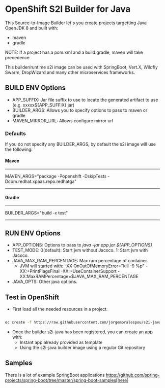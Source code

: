 # OpenShift S2I Builder for Java

This Source-to-Image Builder let's you create projects targetting Java OpenJDK 8 and built with:

* maven
* gradle

NOTE: If a project has a pom.xml and a build.gradle, maven will take precedence

This builder/runtime s2i image can be used with SpringBoot, Vert.X, Wildfly Swarm, DropWizard and many other microservices frameworks. 

## BUILD ENV Options

* APP_SUFFIX: Jar file suffix to use to locate the generated artifact to use (e.g. xxxxx${APP_SUFFIX}.jar)
* BUILDER_ARGS: Allows you to specify options to pass to maven or gradle
* MAVEN_MIRROR_URL: Allows configure mirror url

### Defaults

If you do not specify any BUILDER_ARGS, by default the s2i image will use the following:
`
#### Maven

----

MAVEN_ARGS="package -Popenshift -DskipTests -Dcom.redhat.xpaas.repo.redhatga"

----

#### Gradle

----

BUILDER_ARGS="build -x test"

----

## RUN ENV Options

* APP_OPTIONS: Options to pass to *java -jar app.jar ${APP_OPTIONS}*
* TEST_MODE: 0(default): Start jvm without Jacoco. 1: Start jvm with Jacoco.  
* JAVA_MAX_RAM_PERCENTAGE: Max ram percentage of container.
  * JVM will started with: -XX:OnOutOfMemoryError="kill -9 %p" -XX:+PrintFlagsFinal -XX:+UseContainerSupport -XX:MaxRAMPercentage=$JAVA_MAX_RAM_PERCENTAGE
* JAVA_OPTS: Other java options.
  
## Test in OpenShift

* First load all the needed resources in a project.

```bash

oc create -f https://raw.githubusercontent.com/jorgemoralespou/s2i-java/master/ose3/s2i-java-imagestream.json

```

* Once the builder s2i-java has been registered, you can create an app with:
  * Instant app already provided as template
  * Using the s2i-java builder image using a regular Git repository

## Samples

There is a lot of example SpringBoot applications https://github.com/spring-projects/spring-boot/tree/master/spring-boot-samples[here]
